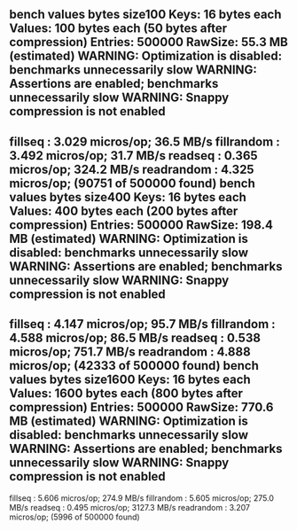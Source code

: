 bench values bytes size100
Keys:       16 bytes each
Values:     100 bytes each (50 bytes after compression)
Entries:    500000
RawSize:    55.3 MB (estimated)
WARNING: Optimization is disabled: benchmarks unnecessarily slow
WARNING: Assertions are enabled; benchmarks unnecessarily slow
WARNING: Snappy compression is not enabled
------------------------------------------------
fillseq      :       3.029 micros/op;   36.5 MB/s
fillrandom   :       3.492 micros/op;   31.7 MB/s
readseq      :       0.365 micros/op;  324.2 MB/s
readrandom   :       4.325 micros/op; (90751 of 500000 found)
bench values bytes size400
Keys:       16 bytes each
Values:     400 bytes each (200 bytes after compression)
Entries:    500000
RawSize:    198.4 MB (estimated)
WARNING: Optimization is disabled: benchmarks unnecessarily slow
WARNING: Assertions are enabled; benchmarks unnecessarily slow
WARNING: Snappy compression is not enabled
------------------------------------------------
fillseq      :       4.147 micros/op;   95.7 MB/s
fillrandom   :       4.588 micros/op;   86.5 MB/s
readseq      :       0.538 micros/op;  751.7 MB/s
readrandom   :       4.888 micros/op; (42333 of 500000 found)
bench values bytes size1600
Keys:       16 bytes each
Values:     1600 bytes each (800 bytes after compression)
Entries:    500000
RawSize:    770.6 MB (estimated)
WARNING: Optimization is disabled: benchmarks unnecessarily slow
WARNING: Assertions are enabled; benchmarks unnecessarily slow
WARNING: Snappy compression is not enabled
------------------------------------------------
fillseq      :       5.606 micros/op;  274.9 MB/s
fillrandom   :       5.605 micros/op;  275.0 MB/s
readseq      :       0.495 micros/op; 3127.3 MB/s
readrandom   :       3.207 micros/op; (5996 of 500000 found)
